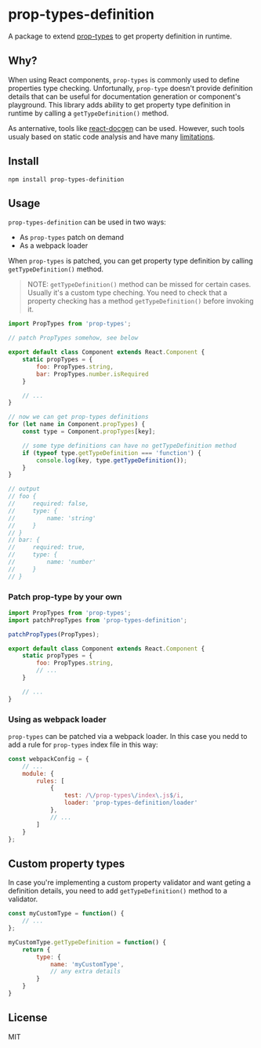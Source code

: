 # prop-types-definition

A package to extend [prop-types](https://www.npmjs.com/package/prop-types) to get property definition in runtime.

## Why?

When using React components, `prop-types` is commonly used to define properties type checking. Unfortunally, `prop-type` doesn't provide definition details that can be useful for documentation generation or component's playground. This library adds ability to get property type definition in runtime by calling a `getTypeDefinition()` method.

As anternative, tools like [react-docgen](https://github.com/reactjs/react-docgen) can be used. However, such tools usualy based on static code analysis and have many [limitations](https://github.com/reactjs/react-docgen#guidelines-for-default-resolvers-and-handlers).

## Install

```
npm install prop-types-definition
```

## Usage

`prop-types-definition` can be used in two ways:

- As `prop-types` patch on demand
- As a webpack loader

When `prop-types` is patched, you can get property type definition by calling `getTypeDefinition()` method.

> NOTE: `getTypeDefinition()` method can be missed for certain cases. Usually it's a custom type cheching. You need to check that a property checking has a method `getTypeDefinition()` before invoking it.

```js
import PropTypes from 'prop-types';

// patch PropTypes somehow, see below

export default class Component extends React.Component {
    static propTypes = {
        foo: PropTypes.string,
        bar: PropTypes.number.isRequired
    }

    // ...
}

// now we can get prop-types definitions
for (let name in Component.propTypes) {
    const type = Component.propTypes[key];

    // some type definitions can have no getTypeDefinition method
    if (typeof type.getTypeDefinition === 'function') {
        console.log(key, type.getTypeDefinition());
    }
}

// output
// foo {
//     required: false,
//     type: {
//         name: 'string'
//     }
// }
// bar: {
//     required: true,
//     type: {
//         name: 'number'
//     }
// }
```

### Patch prop-type by your own

```js
import PropTypes from 'prop-types';
import patchPropTypes from 'prop-types-definition';

patchPropTypes(PropTypes);

export default class Component extends React.Component {
    static propTypes = {
        foo: PropTypes.string,
        // ...
    }

    // ...
}
```

### Using as webpack loader

`prop-types` can be patched via a webpack loader. In this case you nedd to add a rule for `prop-types` index file in this way:

```js
const webpackConfig = {
    // ...
    module: {
        rules: [
            {
                test: /\/prop-types\/index\.js$/i,
                loader: 'prop-types-definition/loader'
            },
            // ...
        ]
    }
};
```

## Custom property types

In case you're implementing a custom property validator and want geting a definition details, you need to add `getTypeDefinition()` method to a validator.

```js
const myCustomType = function() {
    // ...
};

myCustomType.getTypeDefinition = function() {
    return {
        type: {
            name: 'myCustomType',
            // any extra details
        }
    }
}
```

## License

MIT
